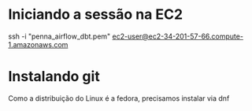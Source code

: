 # Iniciando a sessão na EC2
ssh -i "penna_airflow_dbt.pem" ec2-user@ec2-34-201-57-66.compute-1.amazonaws.com


# Instalando git
Como a distribuição do Linux é a fedora, precisamos instalar via dnf

